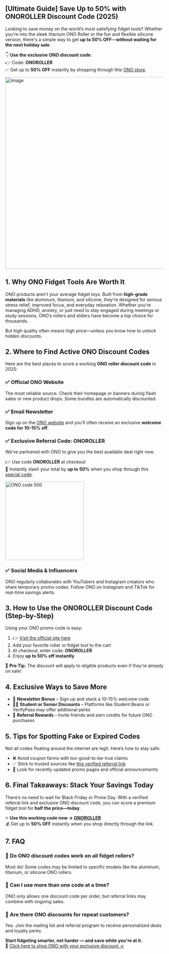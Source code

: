 <meta name="description" content="Get up to 50% OFF ONO fidget rollers with the ONOROLLER discount code! Shop aluminum, titanium & silicone rollers now. Limited-time deal—don’t miss it!" />
</head>
<body>
<article>
<h1>[Ultimate Guide] Save Up to 50% with ONOROLLER Discount Code (2025)</h1>
<p>Looking to save money on the world’s most satisfying fidget tools? Whether you're into the sleek titanium ONO Roller or the fun and flexible silicone version, there's a simple way to get <strong>up to 50% OFF</strong>—<strong>without waiting for the next holiday sale</strong>.</p>
<p>👇 <strong>Use the exclusive ONO discount code</strong>:<br />
👉 Code: <strong>ONOROLLER</strong><br />
✅ Get up to <strong>50% OFF</strong> instantly by shopping through this <a href="https://onoroller.com?sca_ref=8749437.b5DoJBfzGq" target="_blank" rel="noopener noreferrer">ONO store</a>.</p>
  <img width="610" alt="image" src="https://github.com/user-attachments/assets/2863146b-d9ee-4bbe-ae7b-354ba30d8527" />

<h2>1. Why ONO Fidget Tools Are Worth It</h2>
<p>ONO products aren’t your average fidget toys. Built from <strong>high-grade materials</strong> like aluminum, titanium, and silicone, they’re designed for serious stress relief, improved focus, and everyday relaxation. Whether you're managing ADHD, anxiety, or just need to stay engaged during meetings or study sessions, ONO’s rollers and sliders have become a top choice for thousands.</p>
<p>But high quality often means high price—unless you know how to unlock hidden discounts.</p>

<h2>2. Where to Find Active ONO Discount Codes</h2>
<p>Here are the best places to score a working <strong>ONO roller discount code</strong> in 2025:</p>
<h3>✅ Official ONO Website</h3>
<p>The most reliable source. Check their homepage or banners during flash sales or new product drops. Some bundles are automatically discounted.</p>
<h3>✅ Email Newsletter</h3>
<p>Sign up on the <a href="https://onoroller.com?sca_ref=8749437.b5DoJBfzGq" target="_blank" rel="noopener noreferrer">ONO website</a> and you’ll often receive an exclusive <strong>welcome code for 10–15% off</strong>.</p>
<h3>✅ Exclusive Referral Code: ONOROLLER</h3>
<p>We’ve partnered with ONO to give you the best available deal right now.</p>
<p>👉 Use code <strong>ONOROLLER</strong> at checkout<br />
💸 Instantly slash your total by <strong>up to 50%</strong> when you shop through this <a href="https://onoroller.com?sca_ref=8749437.b5DoJBfzGq" target="_blank" rel="noopener noreferrer">special code</a>.</p>
<img width="250" alt="ONO code 500" src="https://github.com/user-attachments/assets/650ceaec-f2db-4f17-a3ff-5effb4058fe6" />

<h3>✅ Social Media & Influencers</h3>
<p>ONO regularly collaborates with YouTubers and Instagram creators who share temporary promo codes. Follow ONO on Instagram and TikTok for real-time savings alerts.</p>
<h2>3. How to Use the ONOROLLER Discount Code (Step-by-Step)</h2>
<p>Using your ONO promo code is easy:</p>
<ol>
<li>👉 <a href="https://onoroller.com?sca_ref=8749437.b5DoJBfzGq" target="_blank" rel="noopener noreferrer">Visit the official site here</a></li>
<li>Add your favorite roller or fidget tool to the cart</li>
<li>At checkout, enter code: <strong>ONOROLLER</strong></li>
<li>Enjoy <strong>up to 50% off instantly</strong></li>
</ol>
<p>🎉 <strong>Pro Tip:</strong> The discount will apply to eligible products even if they’re already on sale!</p>
<h2>4. Exclusive Ways to Save More</h2>
<ul>
<li>📨 <strong>Newsletter Bonus</strong> – Sign up and stack a 10–15% welcome code</li>
<li>🧑‍🎓 <strong>Student or Senior Discounts</strong> – Platforms like Student Beans or VerifyPass may offer additional perks</li>
<li>🤝 <strong>Referral Rewards</strong> – Invite friends and earn credits for future ONO purchases</li>
</ul>
<h2>5. Tips for Spotting Fake or Expired Codes</h2>
<p>Not all codes floating around the internet are legit. Here’s how to stay safe:</p>
<ul>
<li>❌ Avoid coupon farms with too-good-to-be-true claims</li>
<li>✅ Stick to trusted sources like <a href="https://onoroller.com?sca_ref=8749437.b5DoJBfzGq" target="_blank" rel="noopener noreferrer">this verified referral link</a></li>
<li>🔄 Look for recently updated promo pages and official announcements</li>
</ul>
<h2>6. Final Takeaways: Stack Your Savings Today</h2>
<p>There’s no need to wait for Black Friday or Prime Day. With a verified referral link and exclusive ONO discount code, you can score a premium fidget tool for <strong>half the price—today</strong>.</p>
<p>🔥 <strong>Use this working code now → <a href="https://onoroller.com?sca_ref=8749437.b5DoJBfzGq" target="_blank" rel="noopener noreferrer">ONOROLLER</a></strong><br />
💰 Get up to <strong>50% OFF</strong> instantly when you shop directly through the link.</p>
<h2>7. FAQ</h2>
<h3>🔹 Do ONO discount codes work on all fidget rollers?</h3>
<p>Most do! Some codes may be limited to specific models like the aluminum, titanium, or silicone ONO rollers.</p>
<h3>🔹 Can I use more than one code at a time?</h3>
<p>ONO only allows one discount code per order, but referral links may combine with ongoing sales.</p>
<h3>🔹 Are there ONO discounts for repeat customers?</h3>
<p>Yes. Join the mailing list and referral program to receive personalized deals and loyalty perks.</p>
<p><strong>Start fidgeting smarter, not harder — and save while you're at it.</strong><br />
🛒 <a href="https://onoroller.com?sca_ref=8749437.b5DoJBfzGq" target="_blank" rel="noopener noreferrer">Click here to shop ONO with your exclusive discount →</a></p>
</article>
</body>
</html>
